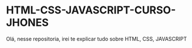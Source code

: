 # HTML-CSS-JAVASCRIPT-CURSO-JHONES
Olá, nesse repositoria, irei te explicar tudo sobre HTML, CSS, JAVASCRIPT
